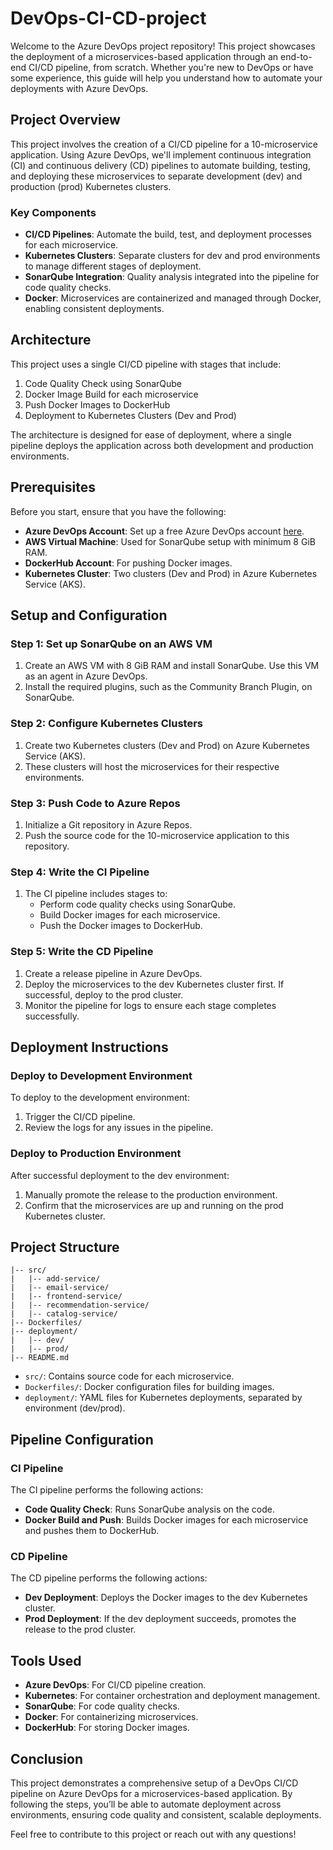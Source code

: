 # DevOps-CI-CD-project
Welcome to the Azure DevOps project repository! This project showcases the deployment of a microservices-based application through an end-to-end CI/CD pipeline, from scratch. Whether you're new to DevOps or have some experience, this guide will help you understand how to automate your deployments with Azure DevOps.




## Project Overview

This project involves the creation of a CI/CD pipeline for a 10-microservice application. Using Azure DevOps, we'll implement continuous integration (CI) and continuous delivery (CD) pipelines to automate building, testing, and deploying these microservices to separate development (dev) and production (prod) Kubernetes clusters.

### Key Components

- **CI/CD Pipelines**: Automate the build, test, and deployment processes for each microservice.
- **Kubernetes Clusters**: Separate clusters for dev and prod environments to manage different stages of deployment.
- **SonarQube Integration**: Quality analysis integrated into the pipeline for code quality checks.
- **Docker**: Microservices are containerized and managed through Docker, enabling consistent deployments.

## Architecture

This project uses a single CI/CD pipeline with stages that include:
1. Code Quality Check using SonarQube
2. Docker Image Build for each microservice
3. Push Docker Images to DockerHub
4. Deployment to Kubernetes Clusters (Dev and Prod)

The architecture is designed for ease of deployment, where a single pipeline deploys the application across both development and production environments.

## Prerequisites

Before you start, ensure that you have the following:

- **Azure DevOps Account**: Set up a free Azure DevOps account [here](https://azure.microsoft.com/en-us/services/devops/).
- **AWS Virtual Machine**: Used for SonarQube setup with minimum 8 GiB RAM.
- **DockerHub Account**: For pushing Docker images.
- **Kubernetes Cluster**: Two clusters (Dev and Prod) in Azure Kubernetes Service (AKS).

## Setup and Configuration

### Step 1: Set up SonarQube on an AWS VM

1. Create an AWS VM with 8 GiB RAM and install SonarQube. Use this VM as an agent in Azure DevOps.
2. Install the required plugins, such as the Community Branch Plugin, on SonarQube.

### Step 2: Configure Kubernetes Clusters

1. Create two Kubernetes clusters (Dev and Prod) on Azure Kubernetes Service (AKS).
2. These clusters will host the microservices for their respective environments.

### Step 3: Push Code to Azure Repos

1. Initialize a Git repository in Azure Repos.
2. Push the source code for the 10-microservice application to this repository.

### Step 4: Write the CI Pipeline

1. The CI pipeline includes stages to:
   - Perform code quality checks using SonarQube.
   - Build Docker images for each microservice.
   - Push the Docker images to DockerHub.

### Step 5: Write the CD Pipeline

1. Create a release pipeline in Azure DevOps.
2. Deploy the microservices to the dev Kubernetes cluster first. If successful, deploy to the prod cluster.
3. Monitor the pipeline for logs to ensure each stage completes successfully.

## Deployment Instructions

### Deploy to Development Environment

To deploy to the development environment:
1. Trigger the CI/CD pipeline.
2. Review the logs for any issues in the pipeline.

### Deploy to Production Environment

After successful deployment to the dev environment:
1. Manually promote the release to the production environment.
2. Confirm that the microservices are up and running on the prod Kubernetes cluster.

## Project Structure

```plaintext
|-- src/
|   |-- add-service/
|   |-- email-service/
|   |-- frontend-service/
|   |-- recommendation-service/
|   |-- catalog-service/
|-- Dockerfiles/
|-- deployment/
|   |-- dev/
|   |-- prod/
|-- README.md
```

- `src/`: Contains source code for each microservice.
- `Dockerfiles/`: Docker configuration files for building images.
- `deployment/`: YAML files for Kubernetes deployments, separated by environment (dev/prod).

## Pipeline Configuration

### CI Pipeline

The CI pipeline performs the following actions:
- **Code Quality Check**: Runs SonarQube analysis on the code.
- **Docker Build and Push**: Builds Docker images for each microservice and pushes them to DockerHub.

### CD Pipeline

The CD pipeline performs the following actions:
- **Dev Deployment**: Deploys the Docker images to the dev Kubernetes cluster.
- **Prod Deployment**: If the dev deployment succeeds, promotes the release to the prod cluster.

## Tools Used

- **Azure DevOps**: For CI/CD pipeline creation.
- **Kubernetes**: For container orchestration and deployment management.
- **SonarQube**: For code quality checks.
- **Docker**: For containerizing microservices.
- **DockerHub**: For storing Docker images.

## Conclusion

This project demonstrates a comprehensive setup of a DevOps CI/CD pipeline on Azure DevOps for a microservices-based application. By following the steps, you’ll be able to automate deployment across environments, ensuring code quality and consistent, scalable deployments.

Feel free to contribute to this project or reach out with any questions!

